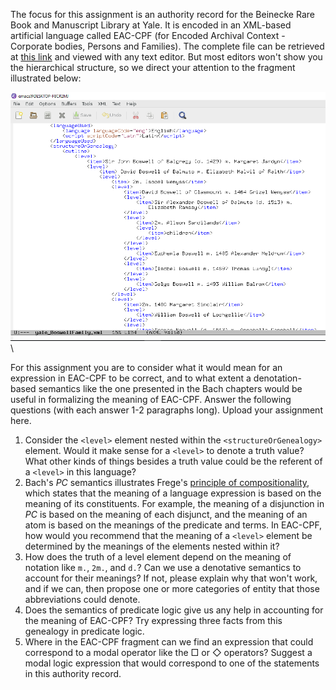 The focus for this assignment is an authority record for the Beinecke
Rare Book and Manuscript Library at Yale. It is encoded in an
XML-based artificial language called EAC-CPF (for Encoded Archival
Context - Corporate bodies, Persons and Families). The complete file
can be retrieved at [this
link](http://eac.staatsbibliothek-berlin.de/fileadmin/user_upload/schema/yale_BoswellFamily.xml)
and viewed with any text editor. But most editors won't show you the hierarchical structure, so we
direct your attention to the fragment illustrated below:


![cpfexample](cpfExample.png)\ 

For this assignment you are to consider what it would mean for an
expression in EAC-CPF to be correct, and to what extent a
denotation-based semantics like the one presented in the Bach chapters
would be useful in formalizing the meaning of EAC-CPF. Answer
the following questions (with each answer 1-2 paragraphs long). Upload
your assignment here.

1. Consider the `<level>` element nested within the
   `<structureOrGenealogy>` element. Would it make sense for a
   `<level>` to denote a truth value? What other kinds of things
   besides a truth value could be the referent of a `<level>` in this
   language?
2. Bach's *PC* semantics illustrates Frege's [principle of
   compositionality](https://en.wikipedia.org/wiki/Principle_of_compositionality),
   which states that the meaning of a language expression is based on
   the meaning of its constituents. For example, the meaning of a
   disjunction in *PC* is based on the meaning of each disjunct, and
   the meaning of an atom is based on the meanings of the predicate
   and terms. In EAC-CPF, how would you recommend that the meaning of
   a `<level>` element be determined by the meanings of the elements
   nested within it?
3. How does the truth of a level element depend on the meaning of
   notation like `m.`, `2m.`, and `d.`?  Can we use a denotative
   semantics to account for their meanings? If not, please explain why
   that won't work, and if we can, then propose one or more categories
   of entity that those abbreviations could denote.
4. Does the semantics of predicate logic give us any help in
   accounting for the meaning of EAC-CPF? Try expressing three facts
   from this genealogy in predicate logic.
5. Where in the EAC-CPF fragment can we find an expression that could
   correspond to a modal operator like the $\Box$ or $\Diamond$
   operators? Suggest a modal logic expression that would correspond
   to one of the statements in this authority record.